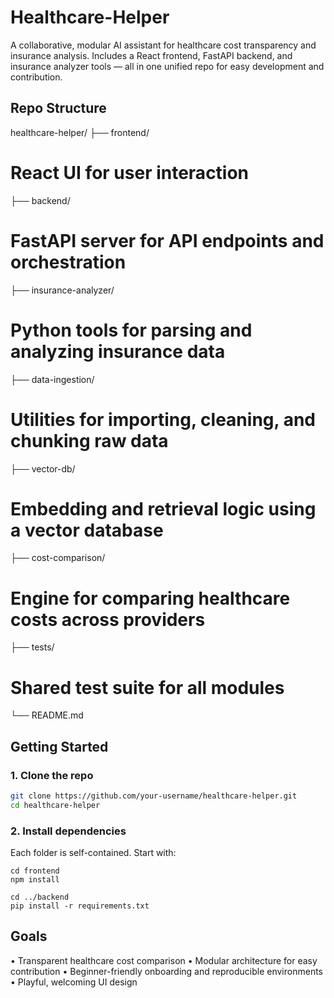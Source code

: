 # Healthcare-Helper
A collaborative, modular AI assistant for healthcare cost transparency and insurance analysis. Includes a React frontend, FastAPI backend, and insurance analyzer tools — all in one unified repo for easy development and contribution.

## Repo Structure
healthcare-helper/ 
├── frontend/              
# React UI for user interaction 
├── backend/               
# FastAPI server for API endpoints and orchestration 
├── insurance-analyzer/   
# Python tools for parsing and analyzing insurance data 
├── data-ingestion/       
# Utilities for importing, cleaning, and chunking raw data 
├── vector-db/            
# Embedding and retrieval logic using a vector database 
├── cost-comparison/      
# Engine for comparing healthcare costs across providers 
├── tests/                
# Shared test suite for all modules 
└── README.md 



## Getting Started

### 1. Clone the repo
```bash
git clone https://github.com/your-username/healthcare-helper.git
cd healthcare-helper
```

### 2. Install dependencies
Each folder is self-contained. Start with:

```
cd frontend
npm install

cd ../backend
pip install -r requirements.txt
```

## Goals

• 	Transparent healthcare cost comparison
• 	Modular architecture for easy contribution
• 	Beginner-friendly onboarding and reproducible environments
• 	Playful, welcoming UI design






